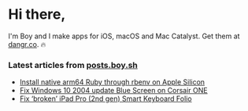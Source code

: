 # Hi there,

I'm Boy and I make apps for iOS, macOS and Mac Catalyst. Get them at [dangr.co](https://dangr.co). 🔥

### Latest articles from [posts.boy.sh](https://posts.boy.sh)

- [Install native arm64 Ruby through rbenv on Apple Silicon](https://posts.boy.sh/install-ruby-on-apple-silicon)
- [Fix Windows 10 2004 update Blue Screen on Corsair ONE](https://posts.boy.sh/corsair-one-windows-10-2004-update)
- [Fix ‘broken’ iPad Pro (2nd gen) Smart Keyboard Folio](https://posts.boy.sh/fix-ipad-pro-keyboard-folio)
